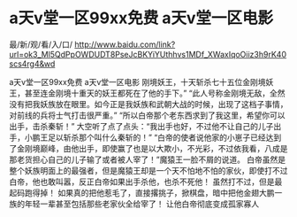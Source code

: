 # a天v堂一区99xx免费 a天v堂一区电影

最/新/观/看/入/口/ http://www.baidu.com/link?url=ok3_Ml5QdPpOWDUDT8PseJcBKYiYUthhvs1MDf_XWaxIqoOiiz3h9rK40scs4rg4&wd

a天v堂一区99xx免费 a天v堂一区电影
刚境妖王，十天斩杀七十五位金刚境妖王，甚至连金刚境十重天的妖王都死在了他的手下。”
    “此人号称金刚境无敌，全然没有把我妖族放在眼里。如今正是我妖族和武朝大战的时候，出现了这档子事情，对前线的兵将士气打击很严重。”
    “所以白帝那个老东西求到了我这里，希望你可以出手，击杀秦斩！”
    大空听了点了点头：“我出手也好，不过他不让自己的儿子出手，小鹏王足以斩杀那个叫什么秦斩的！”
    “白帝的使者说他家的小崽子已经达到了金刚境巅峰，由他出手，即使赢了也是以大欺小，不光彩，不过依我看，八成是那老货担心自己的儿子输了或者被人宰了！”魔猿王一脸不屑的说道。
    白帝虽然是整个妖族明面上的最强者，但是魔猿王却是一个天不怕地不怕的家伙，即使打不过白帝，他也敢叫嚣，反正白帝如果出手杀他，也杀不死他！
    虽然打不过，但是最起码跑得掉！
    如果真的把他惹毛了，直接撂挑子，掀棋盘，暗中把他金翅大鹏一族的年轻一辈甚至包括那些老家伙全给宰了！
    让他白帝彻底变成孤家寡人
